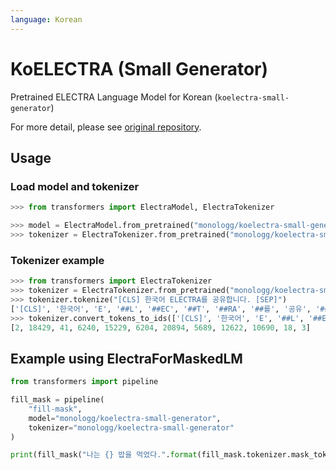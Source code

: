 ```yaml
---
language: Korean
---
```


# KoELECTRA (Small Generator)

Pretrained ELECTRA Language Model for Korean (`koelectra-small-generator`)

For more detail, please see [original repository](https://github.com/monologg/KoELECTRA/blob/master/README_EN.md).

## Usage

### Load model and tokenizer

```python
>>> from transformers import ElectraModel, ElectraTokenizer

>>> model = ElectraModel.from_pretrained("monologg/koelectra-small-generator")
>>> tokenizer = ElectraTokenizer.from_pretrained("monologg/koelectra-small-generator")
```

### Tokenizer example

```python
>>> from transformers import ElectraTokenizer
>>> tokenizer = ElectraTokenizer.from_pretrained("monologg/koelectra-small-generator")
>>> tokenizer.tokenize("[CLS] 한국어 ELECTRA를 공유합니다. [SEP]")
['[CLS]', '한국어', 'E', '##L', '##EC', '##T', '##RA', '##를', '공유', '##합니다', '.', '[SEP]']
>>> tokenizer.convert_tokens_to_ids(['[CLS]', '한국어', 'E', '##L', '##EC', '##T', '##RA', '##를', '공유', '##합니다', '.', '[SEP]'])
[2, 18429, 41, 6240, 15229, 6204, 20894, 5689, 12622, 10690, 18, 3]
```

## Example using ElectraForMaskedLM

```python
from transformers import pipeline

fill_mask = pipeline(
    "fill-mask",
    model="monologg/koelectra-small-generator",
    tokenizer="monologg/koelectra-small-generator"
)

print(fill_mask("나는 {} 밥을 먹었다.".format(fill_mask.tokenizer.mask_token)))
```
